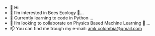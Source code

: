 - 👋 Hi
- 👀 I’m interested in Bees Ecology 🚀...
- 🌱 Currently learning to code in Python ...
- 💞️ I’m looking to collaborate on Physics Based Machine Learning 🚀  ...
- 📫 You can find me trough my e-mail: amk.colombia@gmail.com

<!---
AnnaMariak08/AnnaMariak08 is a ✨ special ✨ repository because its `README.md` (this file) appears on your GitHub profile.
You can click the Preview link to take a look at your changes.
--->
